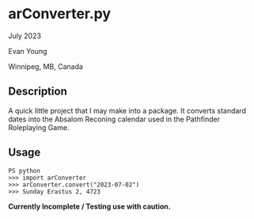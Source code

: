 # arConverter.py

July 2023

Evan Young

Winnipeg, MB, Canada

## Description
A quick little project that I may make into a package. It converts standard dates into the Absalom Reconing calendar used in the Pathfinder Roleplaying Game.

## Usage
```
PS python
>>> import arConverter
>>> arConverter.convert("2023-07-02")
>>> Sunday Erastus 2, 4723
```

**Currently Incomplete / Testing use with caution.**